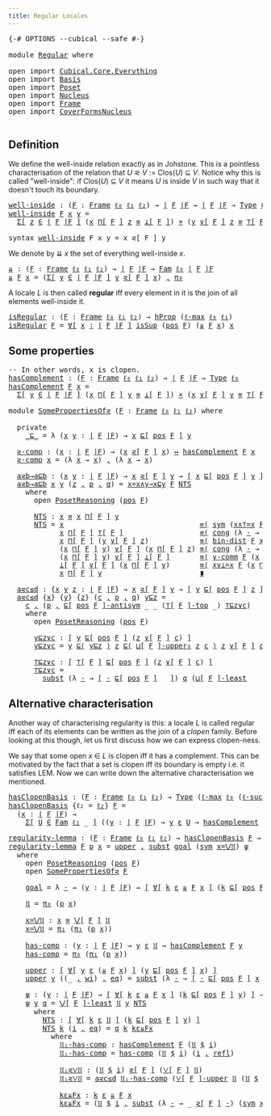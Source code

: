 ```yaml
---
title: Regular Locales
---
```


<pre class="Agda"><a id="41" class="Symbol">{-#</a> <a id="45" class="Keyword">OPTIONS</a> <a id="53" class="Pragma">--cubical</a> <a id="63" class="Pragma">--safe</a> <a id="70" class="Symbol">#-}</a>

<a id="75" class="Keyword">module</a> <a id="82" href="Regular.html" class="Module">Regular</a> <a id="90" class="Keyword">where</a>

<a id="97" class="Keyword">open</a> <a id="102" class="Keyword">import</a> <a id="109" href="Cubical.Core.Everything.html" class="Module">Cubical.Core.Everything</a>
<a id="133" class="Keyword">open</a> <a id="138" class="Keyword">import</a> <a id="145" href="Basis.html" class="Module">Basis</a>
<a id="151" class="Keyword">open</a> <a id="156" class="Keyword">import</a> <a id="163" href="Poset.html" class="Module">Poset</a>
<a id="169" class="Keyword">open</a> <a id="174" class="Keyword">import</a> <a id="181" href="Nucleus.html" class="Module">Nucleus</a>
<a id="189" class="Keyword">open</a> <a id="194" class="Keyword">import</a> <a id="201" href="Frame.html" class="Module">Frame</a>
<a id="207" class="Keyword">open</a> <a id="212" class="Keyword">import</a> <a id="219" href="CoverFormsNucleus.html" class="Module">CoverFormsNucleus</a>

</pre>
## Definition

We define the well-inside relation exactly as in Johstone. This is a pointless
characterisation of the relation that *U* ⋜ *V* := Clos(*U*) ⊆ *V*. Notice why this is
called "well-inside": if Clos(*U*) ⊆ *V* it means *U* is inside *V* in such way that it
doesn't touch its boundary.

<pre class="Agda"><a id="well-inside"></a><a id="549" href="Regular.html#549" class="Function">well-inside</a> <a id="561" class="Symbol">:</a> <a id="563" class="Symbol">(</a><a id="564" href="Regular.html#564" class="Bound">F</a> <a id="566" class="Symbol">:</a> <a id="568" href="Frame.html#3701" class="Function">Frame</a> <a id="574" href="Basis.html#2324" class="Generalizable">ℓ₀</a> <a id="577" href="Basis.html#2327" class="Generalizable">ℓ₁</a> <a id="580" href="Basis.html#2330" class="Generalizable">ℓ₂</a><a id="582" class="Symbol">)</a> <a id="584" class="Symbol">→</a> <a id="586" href="Frame.html#3884" class="Function Operator">∣</a> <a id="588" href="Regular.html#564" class="Bound">F</a> <a id="590" href="Frame.html#3884" class="Function Operator">∣F</a> <a id="593" class="Symbol">→</a> <a id="595" href="Frame.html#3884" class="Function Operator">∣</a> <a id="597" href="Regular.html#564" class="Bound">F</a> <a id="599" href="Frame.html#3884" class="Function Operator">∣F</a> <a id="602" class="Symbol">→</a> <a id="604" href="Cubical.Core.Primitives.html#1230" class="Primitive">Type</a> <a id="609" href="Basis.html#2324" class="Generalizable">ℓ₀</a>
<a id="612" href="Regular.html#549" class="Function">well-inside</a> <a id="624" href="Regular.html#624" class="Bound">F</a> <a id="626" href="Regular.html#626" class="Bound">x</a> <a id="628" href="Regular.html#628" class="Bound">y</a> <a id="630" class="Symbol">=</a>
  <a id="634" href="Cubical.Core.Primitives.html#6302" class="Function">Σ[</a> <a id="637" href="Regular.html#637" class="Bound">z</a> <a id="639" href="Cubical.Core.Primitives.html#6302" class="Function">∈</a> <a id="641" href="Frame.html#3884" class="Function Operator">∣</a> <a id="643" href="Regular.html#624" class="Bound">F</a> <a id="645" href="Frame.html#3884" class="Function Operator">∣F</a> <a id="648" href="Cubical.Core.Primitives.html#6302" class="Function">]</a> <a id="650" class="Symbol">(</a><a id="651" href="Regular.html#626" class="Bound">x</a> <a id="653" href="Frame.html#4167" class="Function">⊓[</a> <a id="656" href="Regular.html#624" class="Bound">F</a> <a id="658" href="Frame.html#4167" class="Function">]</a> <a id="660" href="Regular.html#637" class="Bound">z</a> <a id="662" href="Agda.Builtin.Cubical.Path.html#381" class="Function Operator">≡</a> <a id="664" href="Frame.html#4397" class="Function Operator">⊥[</a> <a id="667" href="Regular.html#624" class="Bound">F</a> <a id="669" href="Frame.html#4397" class="Function Operator">]</a><a id="670" class="Symbol">)</a> <a id="672" href="Cubical.Data.Sigma.Base.html#489" class="Function Operator">×</a> <a id="674" class="Symbol">(</a><a id="675" href="Regular.html#628" class="Bound">y</a> <a id="677" href="Frame.html#4464" class="Function">∨[</a> <a id="680" href="Regular.html#624" class="Bound">F</a> <a id="682" href="Frame.html#4464" class="Function">]</a> <a id="684" href="Regular.html#637" class="Bound">z</a> <a id="686" href="Agda.Builtin.Cubical.Path.html#381" class="Function Operator">≡</a> <a id="688" href="Frame.html#4098" class="Function Operator">⊤[</a> <a id="691" href="Regular.html#624" class="Bound">F</a> <a id="693" href="Frame.html#4098" class="Function Operator">]</a><a id="694" class="Symbol">)</a>

<a id="697" class="Keyword">syntax</a> <a id="704" href="Regular.html#549" class="Function">well-inside</a> <a id="716" class="Bound">F</a> <a id="718" class="Bound">x</a> <a id="720" class="Bound">y</a> <a id="722" class="Symbol">=</a> <a id="724" class="Bound">x</a> <a id="726" class="Function">⋜[</a> <a id="729" class="Bound">F</a> <a id="731" class="Function">]</a> <a id="733" class="Bound">y</a>
</pre>
We denote by ⇊ *x* the set of everything well-inside *x*.

<pre class="Agda"><a id="⇊"></a><a id="807" href="Regular.html#807" class="Function">⇊</a> <a id="809" class="Symbol">:</a> <a id="811" class="Symbol">(</a><a id="812" href="Regular.html#812" class="Bound">F</a> <a id="814" class="Symbol">:</a> <a id="816" href="Frame.html#3701" class="Function">Frame</a> <a id="822" href="Basis.html#2324" class="Generalizable">ℓ₀</a> <a id="825" href="Basis.html#2327" class="Generalizable">ℓ₁</a> <a id="828" href="Basis.html#2330" class="Generalizable">ℓ₂</a><a id="830" class="Symbol">)</a> <a id="832" class="Symbol">→</a> <a id="834" href="Frame.html#3884" class="Function Operator">∣</a> <a id="836" href="Regular.html#812" class="Bound">F</a> <a id="838" href="Frame.html#3884" class="Function Operator">∣F</a> <a id="841" class="Symbol">→</a> <a id="843" href="Basis.html#4642" class="Function">Fam</a> <a id="847" href="Basis.html#2324" class="Generalizable">ℓ₀</a> <a id="850" href="Frame.html#3884" class="Function Operator">∣</a> <a id="852" href="Regular.html#812" class="Bound">F</a> <a id="854" href="Frame.html#3884" class="Function Operator">∣F</a>
<a id="857" href="Regular.html#807" class="Function">⇊</a> <a id="859" href="Regular.html#859" class="Bound">F</a> <a id="861" href="Regular.html#861" class="Bound">x</a> <a id="863" class="Symbol">=</a> <a id="865" class="Symbol">(</a><a id="866" href="Cubical.Core.Primitives.html#6302" class="Function">Σ[</a> <a id="869" href="Regular.html#869" class="Bound">y</a> <a id="871" href="Cubical.Core.Primitives.html#6302" class="Function">∈</a> <a id="873" href="Frame.html#3884" class="Function Operator">∣</a> <a id="875" href="Regular.html#859" class="Bound">F</a> <a id="877" href="Frame.html#3884" class="Function Operator">∣F</a> <a id="880" href="Cubical.Core.Primitives.html#6302" class="Function">]</a> <a id="882" href="Regular.html#869" class="Bound">y</a> <a id="884" href="Regular.html#549" class="Function">⋜[</a> <a id="887" href="Regular.html#859" class="Bound">F</a> <a id="889" href="Regular.html#549" class="Function">]</a> <a id="891" href="Regular.html#861" class="Bound">x</a><a id="892" class="Symbol">)</a> <a id="894" href="Agda.Builtin.Sigma.html#236" class="InductiveConstructor Operator">,</a> <a id="896" href="Basis.html#955" class="Field">π₀</a>
</pre>
A locale *L* is then called **regular** iff every element in it is the join of all
elements well-inside it.

<pre class="Agda"><a id="isRegular"></a><a id="1021" href="Regular.html#1021" class="Function">isRegular</a> <a id="1031" class="Symbol">:</a> <a id="1033" class="Symbol">(</a><a id="1034" href="Regular.html#1034" class="Bound">F</a> <a id="1036" class="Symbol">:</a> <a id="1038" href="Frame.html#3701" class="Function">Frame</a> <a id="1044" href="Basis.html#2324" class="Generalizable">ℓ₀</a> <a id="1047" href="Basis.html#2327" class="Generalizable">ℓ₁</a> <a id="1050" href="Basis.html#2330" class="Generalizable">ℓ₂</a><a id="1052" class="Symbol">)</a> <a id="1054" class="Symbol">→</a> <a id="1056" href="Cubical.Foundations.HLevels.html#1500" class="Function">hProp</a> <a id="1062" class="Symbol">(</a><a id="1063" href="Cubical.Core.Primitives.html#1202" class="Primitive">ℓ-max</a> <a id="1069" href="Basis.html#2324" class="Generalizable">ℓ₀</a> <a id="1072" href="Basis.html#2327" class="Generalizable">ℓ₁</a><a id="1074" class="Symbol">)</a>
<a id="1076" href="Regular.html#1021" class="Function">isRegular</a> <a id="1086" href="Regular.html#1086" class="Bound">F</a> <a id="1088" class="Symbol">=</a> <a id="1090" href="Cubical.Foundations.Logic.html#4216" class="Function">∀[</a> <a id="1093" href="Regular.html#1093" class="Bound">x</a> <a id="1095" href="Cubical.Foundations.Logic.html#4216" class="Function">∶</a> <a id="1097" href="Frame.html#3884" class="Function Operator">∣</a> <a id="1099" href="Regular.html#1086" class="Bound">F</a> <a id="1101" href="Frame.html#3884" class="Function Operator">∣F</a> <a id="1104" href="Cubical.Foundations.Logic.html#4216" class="Function">]</a> <a id="1106" href="Frame.html#2490" class="Function">isSup</a> <a id="1112" class="Symbol">(</a><a id="1113" href="Frame.html#3968" class="Function">pos</a> <a id="1117" href="Regular.html#1086" class="Bound">F</a><a id="1118" class="Symbol">)</a> <a id="1120" class="Symbol">(</a><a id="1121" href="Regular.html#807" class="Function">⇊</a> <a id="1123" href="Regular.html#1086" class="Bound">F</a> <a id="1125" href="Regular.html#1093" class="Bound">x</a><a id="1126" class="Symbol">)</a> <a id="1128" href="Regular.html#1093" class="Bound">x</a>
</pre>
## Some properties

<pre class="Agda"><a id="1163" class="Comment">-- In other words, x is clopen.</a>
<a id="hasComplement"></a><a id="1195" href="Regular.html#1195" class="Function">hasComplement</a> <a id="1209" class="Symbol">:</a> <a id="1211" class="Symbol">(</a><a id="1212" href="Regular.html#1212" class="Bound">F</a> <a id="1214" class="Symbol">:</a> <a id="1216" href="Frame.html#3701" class="Function">Frame</a> <a id="1222" href="Basis.html#2324" class="Generalizable">ℓ₀</a> <a id="1225" href="Basis.html#2327" class="Generalizable">ℓ₁</a> <a id="1228" href="Basis.html#2330" class="Generalizable">ℓ₂</a><a id="1230" class="Symbol">)</a> <a id="1232" class="Symbol">→</a> <a id="1234" href="Frame.html#3884" class="Function Operator">∣</a> <a id="1236" href="Regular.html#1212" class="Bound">F</a> <a id="1238" href="Frame.html#3884" class="Function Operator">∣F</a> <a id="1241" class="Symbol">→</a> <a id="1243" href="Cubical.Core.Primitives.html#1230" class="Primitive">Type</a> <a id="1248" href="Basis.html#2324" class="Generalizable">ℓ₀</a>
<a id="1251" href="Regular.html#1195" class="Function">hasComplement</a> <a id="1265" href="Regular.html#1265" class="Bound">F</a> <a id="1267" href="Regular.html#1267" class="Bound">x</a> <a id="1269" class="Symbol">=</a>
  <a id="1273" href="Cubical.Core.Primitives.html#6302" class="Function">Σ[</a> <a id="1276" href="Regular.html#1276" class="Bound">y</a> <a id="1278" href="Cubical.Core.Primitives.html#6302" class="Function">∈</a> <a id="1280" href="Frame.html#3884" class="Function Operator">∣</a> <a id="1282" href="Regular.html#1265" class="Bound">F</a> <a id="1284" href="Frame.html#3884" class="Function Operator">∣F</a> <a id="1287" href="Cubical.Core.Primitives.html#6302" class="Function">]</a> <a id="1289" class="Symbol">(</a><a id="1290" href="Regular.html#1267" class="Bound">x</a> <a id="1292" href="Frame.html#4167" class="Function">⊓[</a> <a id="1295" href="Regular.html#1265" class="Bound">F</a> <a id="1297" href="Frame.html#4167" class="Function">]</a> <a id="1299" href="Regular.html#1276" class="Bound">y</a> <a id="1301" href="Agda.Builtin.Cubical.Path.html#381" class="Function Operator">≡</a> <a id="1303" href="Frame.html#4397" class="Function Operator">⊥[</a> <a id="1306" href="Regular.html#1265" class="Bound">F</a> <a id="1308" href="Frame.html#4397" class="Function Operator">]</a><a id="1309" class="Symbol">)</a> <a id="1311" href="Cubical.Data.Sigma.Base.html#489" class="Function Operator">×</a> <a id="1313" class="Symbol">(</a><a id="1314" href="Regular.html#1267" class="Bound">x</a> <a id="1316" href="Frame.html#4464" class="Function">∨[</a> <a id="1319" href="Regular.html#1265" class="Bound">F</a> <a id="1321" href="Frame.html#4464" class="Function">]</a> <a id="1323" href="Regular.html#1276" class="Bound">y</a> <a id="1325" href="Agda.Builtin.Cubical.Path.html#381" class="Function Operator">≡</a> <a id="1327" href="Frame.html#4098" class="Function Operator">⊤[</a> <a id="1330" href="Regular.html#1265" class="Bound">F</a> <a id="1332" href="Frame.html#4098" class="Function Operator">]</a><a id="1333" class="Symbol">)</a>

<a id="1336" class="Keyword">module</a> <a id="SomePropertiesOf⋜"></a><a id="1343" href="Regular.html#1343" class="Module">SomePropertiesOf⋜</a> <a id="1361" class="Symbol">(</a><a id="1362" href="Regular.html#1362" class="Bound">F</a> <a id="1364" class="Symbol">:</a> <a id="1366" href="Frame.html#3701" class="Function">Frame</a> <a id="1372" href="Basis.html#2324" class="Generalizable">ℓ₀</a> <a id="1375" href="Basis.html#2327" class="Generalizable">ℓ₁</a> <a id="1378" href="Basis.html#2330" class="Generalizable">ℓ₂</a><a id="1380" class="Symbol">)</a> <a id="1382" class="Keyword">where</a>

  <a id="1391" class="Keyword">private</a>
    <a id="SomePropertiesOf⋜._⊑_"></a><a id="1403" href="Regular.html#1403" class="Function Operator">_⊑_</a> <a id="1407" class="Symbol">=</a> <a id="1409" class="Symbol">λ</a> <a id="1411" class="Symbol">(</a><a id="1412" href="Regular.html#1412" class="Bound">x</a> <a id="1414" href="Regular.html#1414" class="Bound">y</a> <a id="1416" class="Symbol">:</a> <a id="1418" href="Frame.html#3884" class="Function Operator">∣</a> <a id="1420" href="Regular.html#1362" class="Bound">F</a> <a id="1422" href="Frame.html#3884" class="Function Operator">∣F</a><a id="1424" class="Symbol">)</a> <a id="1426" class="Symbol">→</a> <a id="1428" href="Regular.html#1412" class="Bound">x</a> <a id="1430" href="Poset.html#2551" class="Function">⊑[</a> <a id="1433" href="Frame.html#3968" class="Function">pos</a> <a id="1437" href="Regular.html#1362" class="Bound">F</a> <a id="1439" href="Poset.html#2551" class="Function">]</a> <a id="1441" href="Regular.html#1414" class="Bound">y</a>

  <a id="SomePropertiesOf⋜.⋜-comp"></a><a id="1446" href="Regular.html#1446" class="Function">⋜-comp</a> <a id="1453" class="Symbol">:</a> <a id="1455" class="Symbol">(</a><a id="1456" href="Regular.html#1456" class="Bound">x</a> <a id="1458" class="Symbol">:</a> <a id="1460" href="Frame.html#3884" class="Function Operator">∣</a> <a id="1462" href="Regular.html#1362" class="Bound">F</a> <a id="1464" href="Frame.html#3884" class="Function Operator">∣F</a><a id="1466" class="Symbol">)</a> <a id="1468" class="Symbol">→</a> <a id="1470" class="Symbol">(</a><a id="1471" href="Regular.html#1456" class="Bound">x</a> <a id="1473" href="Regular.html#549" class="Function">⋜[</a> <a id="1476" href="Regular.html#1362" class="Bound">F</a> <a id="1478" href="Regular.html#549" class="Function">]</a> <a id="1480" href="Regular.html#1456" class="Bound">x</a><a id="1481" class="Symbol">)</a> <a id="1483" href="Basis.html#2437" class="Function Operator">↔</a> <a id="1485" href="Regular.html#1195" class="Function">hasComplement</a> <a id="1499" href="Regular.html#1362" class="Bound">F</a> <a id="1501" href="Regular.html#1456" class="Bound">x</a>
  <a id="1505" href="Regular.html#1446" class="Function">⋜-comp</a> <a id="1512" href="Regular.html#1512" class="Bound">x</a> <a id="1514" class="Symbol">=</a> <a id="1516" class="Symbol">(λ</a> <a id="1519" href="Regular.html#1519" class="Bound">x</a> <a id="1521" class="Symbol">→</a> <a id="1523" href="Regular.html#1519" class="Bound">x</a><a id="1524" class="Symbol">)</a> <a id="1526" href="Agda.Builtin.Sigma.html#236" class="InductiveConstructor Operator">,</a> <a id="1528" class="Symbol">(λ</a> <a id="1531" href="Regular.html#1531" class="Bound">x</a> <a id="1533" class="Symbol">→</a> <a id="1535" href="Regular.html#1531" class="Bound">x</a><a id="1536" class="Symbol">)</a>

  <a id="SomePropertiesOf⋜.a⋜b→a⊑b"></a><a id="1541" href="Regular.html#1541" class="Function">a⋜b→a⊑b</a> <a id="1549" class="Symbol">:</a> <a id="1551" class="Symbol">(</a><a id="1552" href="Regular.html#1552" class="Bound">x</a> <a id="1554" href="Regular.html#1554" class="Bound">y</a> <a id="1556" class="Symbol">:</a> <a id="1558" href="Frame.html#3884" class="Function Operator">∣</a> <a id="1560" href="Regular.html#1362" class="Bound">F</a> <a id="1562" href="Frame.html#3884" class="Function Operator">∣F</a><a id="1564" class="Symbol">)</a> <a id="1566" class="Symbol">→</a> <a id="1568" href="Regular.html#1552" class="Bound">x</a> <a id="1570" href="Regular.html#549" class="Function">⋜[</a> <a id="1573" href="Regular.html#1362" class="Bound">F</a> <a id="1575" href="Regular.html#549" class="Function">]</a> <a id="1577" href="Regular.html#1554" class="Bound">y</a> <a id="1579" class="Symbol">→</a> <a id="1581" href="Cubical.Foundations.Logic.html#1299" class="Function Operator">[</a> <a id="1583" href="Regular.html#1552" class="Bound">x</a> <a id="1585" href="Poset.html#2551" class="Function">⊑[</a> <a id="1588" href="Frame.html#3968" class="Function">pos</a> <a id="1592" href="Regular.html#1362" class="Bound">F</a> <a id="1594" href="Poset.html#2551" class="Function">]</a> <a id="1596" href="Regular.html#1554" class="Bound">y</a> <a id="1598" href="Cubical.Foundations.Logic.html#1299" class="Function Operator">]</a>
  <a id="1602" href="Regular.html#1541" class="Function">a⋜b→a⊑b</a> <a id="1610" href="Regular.html#1610" class="Bound">x</a> <a id="1612" href="Regular.html#1612" class="Bound">y</a> <a id="1614" class="Symbol">(</a><a id="1615" href="Regular.html#1615" class="Bound">z</a> <a id="1617" href="Agda.Builtin.Sigma.html#236" class="InductiveConstructor Operator">,</a> <a id="1619" href="Regular.html#1619" class="Bound">p</a> <a id="1621" href="Agda.Builtin.Sigma.html#236" class="InductiveConstructor Operator">,</a> <a id="1623" href="Regular.html#1623" class="Bound">q</a><a id="1624" class="Symbol">)</a> <a id="1626" class="Symbol">=</a> <a id="1628" href="Frame.html#8253" class="Function">x=x∧y⇒x⊑y</a> <a id="1638" href="Regular.html#1362" class="Bound">F</a> <a id="1640" href="Regular.html#1695" class="Function">NTS</a>
    <a id="1648" class="Keyword">where</a>
      <a id="1660" class="Keyword">open</a> <a id="1665" href="Poset.html#3652" class="Module">PosetReasoning</a> <a id="1680" class="Symbol">(</a><a id="1681" href="Frame.html#3968" class="Function">pos</a> <a id="1685" href="Regular.html#1362" class="Bound">F</a><a id="1686" class="Symbol">)</a>

      <a id="1695" href="Regular.html#1695" class="Function">NTS</a> <a id="1699" class="Symbol">:</a> <a id="1701" href="Regular.html#1610" class="Bound">x</a> <a id="1703" href="Agda.Builtin.Cubical.Path.html#381" class="Function Operator">≡</a> <a id="1705" href="Regular.html#1610" class="Bound">x</a> <a id="1707" href="Frame.html#4167" class="Function">⊓[</a> <a id="1710" href="Regular.html#1362" class="Bound">F</a> <a id="1712" href="Frame.html#4167" class="Function">]</a> <a id="1714" href="Regular.html#1612" class="Bound">y</a>
      <a id="1722" href="Regular.html#1695" class="Function">NTS</a> <a id="1726" class="Symbol">=</a> <a id="1728" href="Regular.html#1610" class="Bound">x</a>                                <a id="1761" href="Cubical.Foundations.Prelude.html#6490" class="Function Operator">≡⟨</a> <a id="1764" href="Cubical.Foundations.Prelude.html#955" class="Function">sym</a> <a id="1768" class="Symbol">(</a><a id="1769" href="Frame.html#8445" class="Function">x∧⊤=x</a> <a id="1775" href="Regular.html#1362" class="Bound">F</a> <a id="1777" href="Regular.html#1610" class="Bound">x</a><a id="1778" class="Symbol">)</a>                 <a id="1796" href="Cubical.Foundations.Prelude.html#6490" class="Function Operator">⟩</a>
            <a id="1810" href="Regular.html#1610" class="Bound">x</a> <a id="1812" href="Frame.html#4167" class="Function">⊓[</a> <a id="1815" href="Regular.html#1362" class="Bound">F</a> <a id="1817" href="Frame.html#4167" class="Function">]</a> <a id="1819" href="Frame.html#4098" class="Function Operator">⊤[</a> <a id="1822" href="Regular.html#1362" class="Bound">F</a> <a id="1824" href="Frame.html#4098" class="Function Operator">]</a>                  <a id="1843" href="Cubical.Foundations.Prelude.html#6490" class="Function Operator">≡⟨</a> <a id="1846" href="Cubical.Foundations.Prelude.html#1138" class="Function">cong</a> <a id="1851" class="Symbol">(λ</a> <a id="1854" href="Regular.html#1854" class="Bound">-</a> <a id="1856" class="Symbol">→</a> <a id="1858" href="Regular.html#1610" class="Bound">x</a> <a id="1860" href="Frame.html#4167" class="Function">⊓[</a> <a id="1863" href="Regular.html#1362" class="Bound">F</a> <a id="1865" href="Frame.html#4167" class="Function">]</a> <a id="1867" href="Regular.html#1854" class="Bound">-</a><a id="1868" class="Symbol">)</a> <a id="1870" class="Symbol">(</a><a id="1871" href="Cubical.Foundations.Prelude.html#955" class="Function">sym</a> <a id="1875" href="Regular.html#1623" class="Bound">q</a><a id="1876" class="Symbol">)</a> <a id="1878" href="Cubical.Foundations.Prelude.html#6490" class="Function Operator">⟩</a>
            <a id="1892" href="Regular.html#1610" class="Bound">x</a> <a id="1894" href="Frame.html#4167" class="Function">⊓[</a> <a id="1897" href="Regular.html#1362" class="Bound">F</a> <a id="1899" href="Frame.html#4167" class="Function">]</a> <a id="1901" class="Symbol">(</a><a id="1902" href="Regular.html#1612" class="Bound">y</a> <a id="1904" href="Frame.html#4464" class="Function">∨[</a> <a id="1907" href="Regular.html#1362" class="Bound">F</a> <a id="1909" href="Frame.html#4464" class="Function">]</a> <a id="1911" href="Regular.html#1615" class="Bound">z</a><a id="1912" class="Symbol">)</a>            <a id="1925" href="Cubical.Foundations.Prelude.html#6490" class="Function Operator">≡⟨</a> <a id="1928" href="Frame.html#9263" class="Function">bin-dist</a> <a id="1937" href="Regular.html#1362" class="Bound">F</a> <a id="1939" href="Regular.html#1610" class="Bound">x</a> <a id="1941" href="Regular.html#1612" class="Bound">y</a> <a id="1943" href="Regular.html#1615" class="Bound">z</a>                <a id="1960" href="Cubical.Foundations.Prelude.html#6490" class="Function Operator">⟩</a>
            <a id="1974" class="Symbol">(</a><a id="1975" href="Regular.html#1610" class="Bound">x</a> <a id="1977" href="Frame.html#4167" class="Function">⊓[</a> <a id="1980" href="Regular.html#1362" class="Bound">F</a> <a id="1982" href="Frame.html#4167" class="Function">]</a> <a id="1984" href="Regular.html#1612" class="Bound">y</a><a id="1985" class="Symbol">)</a> <a id="1987" href="Frame.html#4464" class="Function">∨[</a> <a id="1990" href="Regular.html#1362" class="Bound">F</a> <a id="1992" href="Frame.html#4464" class="Function">]</a> <a id="1994" class="Symbol">(</a><a id="1995" href="Regular.html#1610" class="Bound">x</a> <a id="1997" href="Frame.html#4167" class="Function">⊓[</a> <a id="2000" href="Regular.html#1362" class="Bound">F</a> <a id="2002" href="Frame.html#4167" class="Function">]</a> <a id="2004" href="Regular.html#1615" class="Bound">z</a><a id="2005" class="Symbol">)</a> <a id="2007" href="Cubical.Foundations.Prelude.html#6490" class="Function Operator">≡⟨</a> <a id="2010" href="Cubical.Foundations.Prelude.html#1138" class="Function">cong</a> <a id="2015" class="Symbol">(λ</a> <a id="2018" href="Regular.html#2018" class="Bound">-</a> <a id="2020" class="Symbol">→</a> <a id="2022" class="Symbol">_</a> <a id="2024" href="Frame.html#4464" class="Function">∨[</a> <a id="2027" href="Regular.html#1362" class="Bound">F</a> <a id="2029" href="Frame.html#4464" class="Function">]</a> <a id="2031" href="Regular.html#2018" class="Bound">-</a><a id="2032" class="Symbol">)</a> <a id="2034" href="Regular.html#1619" class="Bound">p</a>       <a id="2042" href="Cubical.Foundations.Prelude.html#6490" class="Function Operator">⟩</a>
            <a id="2056" class="Symbol">(</a><a id="2057" href="Regular.html#1610" class="Bound">x</a> <a id="2059" href="Frame.html#4167" class="Function">⊓[</a> <a id="2062" href="Regular.html#1362" class="Bound">F</a> <a id="2064" href="Frame.html#4167" class="Function">]</a> <a id="2066" href="Regular.html#1612" class="Bound">y</a><a id="2067" class="Symbol">)</a> <a id="2069" href="Frame.html#4464" class="Function">∨[</a> <a id="2072" href="Regular.html#1362" class="Bound">F</a> <a id="2074" href="Frame.html#4464" class="Function">]</a> <a id="2076" href="Frame.html#4397" class="Function Operator">⊥[</a> <a id="2079" href="Regular.html#1362" class="Bound">F</a> <a id="2081" href="Frame.html#4397" class="Function Operator">]</a>       <a id="2089" href="Cubical.Foundations.Prelude.html#6490" class="Function Operator">≡⟨</a> <a id="2092" href="Frame.html#8761" class="Function">∨-comm</a> <a id="2099" href="Regular.html#1362" class="Bound">F</a> <a id="2101" class="Symbol">(</a><a id="2102" href="Regular.html#1610" class="Bound">x</a> <a id="2104" href="Frame.html#4167" class="Function">⊓[</a> <a id="2107" href="Regular.html#1362" class="Bound">F</a> <a id="2109" href="Frame.html#4167" class="Function">]</a> <a id="2111" href="Regular.html#1612" class="Bound">y</a><a id="2112" class="Symbol">)</a> <a id="2114" href="Frame.html#4397" class="Function Operator">⊥[</a> <a id="2117" href="Regular.html#1362" class="Bound">F</a> <a id="2119" href="Frame.html#4397" class="Function Operator">]</a>    <a id="2124" href="Cubical.Foundations.Prelude.html#6490" class="Function Operator">⟩</a>
            <a id="2138" href="Frame.html#4397" class="Function Operator">⊥[</a> <a id="2141" href="Regular.html#1362" class="Bound">F</a> <a id="2143" href="Frame.html#4397" class="Function Operator">]</a> <a id="2145" href="Frame.html#4464" class="Function">∨[</a> <a id="2148" href="Regular.html#1362" class="Bound">F</a> <a id="2150" href="Frame.html#4464" class="Function">]</a> <a id="2152" class="Symbol">(</a><a id="2153" href="Regular.html#1610" class="Bound">x</a> <a id="2155" href="Frame.html#4167" class="Function">⊓[</a> <a id="2158" href="Regular.html#1362" class="Bound">F</a> <a id="2160" href="Frame.html#4167" class="Function">]</a> <a id="2162" href="Regular.html#1612" class="Bound">y</a><a id="2163" class="Symbol">)</a>       <a id="2171" href="Cubical.Foundations.Prelude.html#6490" class="Function Operator">≡⟨</a> <a id="2174" href="Frame.html#8528" class="Function">x∨⊥=x</a> <a id="2180" href="Regular.html#1362" class="Bound">F</a> <a id="2182" class="Symbol">(</a><a id="2183" href="Regular.html#1610" class="Bound">x</a> <a id="2185" href="Frame.html#4167" class="Function">⊓[</a> <a id="2188" href="Regular.html#1362" class="Bound">F</a> <a id="2190" href="Frame.html#4167" class="Function">]</a> <a id="2192" href="Regular.html#1612" class="Bound">y</a><a id="2193" class="Symbol">)</a>            <a id="2206" href="Cubical.Foundations.Prelude.html#6490" class="Function Operator">⟩</a>
            <a id="2220" href="Regular.html#1610" class="Bound">x</a> <a id="2222" href="Frame.html#4167" class="Function">⊓[</a> <a id="2225" href="Regular.html#1362" class="Bound">F</a> <a id="2227" href="Frame.html#4167" class="Function">]</a> <a id="2229" href="Regular.html#1612" class="Bound">y</a>                       <a id="2253" href="Cubical.Foundations.Prelude.html#6959" class="Function Operator">∎</a>

  <a id="SomePropertiesOf⋜.a⋜c≤d"></a><a id="2258" href="Regular.html#2258" class="Function">a⋜c≤d</a> <a id="2264" class="Symbol">:</a> <a id="2266" class="Symbol">{</a><a id="2267" href="Regular.html#2267" class="Bound">x</a> <a id="2269" href="Regular.html#2269" class="Bound">y</a> <a id="2271" href="Regular.html#2271" class="Bound">z</a> <a id="2273" class="Symbol">:</a> <a id="2275" href="Frame.html#3884" class="Function Operator">∣</a> <a id="2277" href="Regular.html#1362" class="Bound">F</a> <a id="2279" href="Frame.html#3884" class="Function Operator">∣F</a><a id="2281" class="Symbol">}</a> <a id="2283" class="Symbol">→</a> <a id="2285" href="Regular.html#2267" class="Bound">x</a> <a id="2287" href="Regular.html#549" class="Function">⋜[</a> <a id="2290" href="Regular.html#1362" class="Bound">F</a> <a id="2292" href="Regular.html#549" class="Function">]</a> <a id="2294" href="Regular.html#2269" class="Bound">y</a> <a id="2296" class="Symbol">→</a> <a id="2298" href="Cubical.Foundations.Logic.html#1299" class="Function Operator">[</a> <a id="2300" href="Regular.html#2269" class="Bound">y</a> <a id="2302" href="Poset.html#2551" class="Function">⊑[</a> <a id="2305" href="Frame.html#3968" class="Function">pos</a> <a id="2309" href="Regular.html#1362" class="Bound">F</a> <a id="2311" href="Poset.html#2551" class="Function">]</a> <a id="2313" href="Regular.html#2271" class="Bound">z</a> <a id="2315" href="Cubical.Foundations.Logic.html#1299" class="Function Operator">]</a> <a id="2317" class="Symbol">→</a> <a id="2319" href="Regular.html#2267" class="Bound">x</a> <a id="2321" href="Regular.html#549" class="Function">⋜[</a> <a id="2324" href="Regular.html#1362" class="Bound">F</a> <a id="2326" href="Regular.html#549" class="Function">]</a> <a id="2328" href="Regular.html#2271" class="Bound">z</a>
  <a id="2332" href="Regular.html#2258" class="Function">a⋜c≤d</a> <a id="2338" class="Symbol">{</a><a id="2339" href="Regular.html#2339" class="Bound">x</a><a id="2340" class="Symbol">}</a> <a id="2342" class="Symbol">{</a><a id="2343" href="Regular.html#2343" class="Bound">y</a><a id="2344" class="Symbol">}</a> <a id="2346" class="Symbol">{</a><a id="2347" href="Regular.html#2347" class="Bound">z</a><a id="2348" class="Symbol">}</a> <a id="2350" class="Symbol">(</a><a id="2351" href="Regular.html#2351" class="Bound">c</a> <a id="2353" href="Agda.Builtin.Sigma.html#236" class="InductiveConstructor Operator">,</a> <a id="2355" href="Regular.html#2355" class="Bound">p</a> <a id="2357" href="Agda.Builtin.Sigma.html#236" class="InductiveConstructor Operator">,</a> <a id="2359" href="Regular.html#2359" class="Bound">q</a><a id="2360" class="Symbol">)</a> <a id="2362" href="Regular.html#2362" class="Bound">y⊑z</a> <a id="2366" class="Symbol">=</a>
    <a id="2372" href="Regular.html#2351" class="Bound">c</a> <a id="2374" href="Agda.Builtin.Sigma.html#236" class="InductiveConstructor Operator">,</a> <a id="2376" class="Symbol">(</a><a id="2377" href="Regular.html#2355" class="Bound">p</a> <a id="2379" href="Agda.Builtin.Sigma.html#236" class="InductiveConstructor Operator">,</a> <a id="2381" href="Poset.html#3283" class="Function Operator">⊑[</a> <a id="2384" href="Frame.html#3968" class="Function">pos</a> <a id="2388" href="Regular.html#1362" class="Bound">F</a> <a id="2390" href="Poset.html#3283" class="Function Operator">]-antisym</a> <a id="2400" class="Symbol">_</a> <a id="2402" class="Symbol">_</a> <a id="2404" class="Symbol">(</a><a id="2405" href="Frame.html#4832" class="Function Operator">⊤[</a> <a id="2408" href="Regular.html#1362" class="Bound">F</a> <a id="2410" href="Frame.html#4832" class="Function Operator">]-top</a> <a id="2416" class="Symbol">_)</a> <a id="2419" href="Regular.html#2585" class="Function">⊤⊑z∨c</a><a id="2424" class="Symbol">)</a>
    <a id="2430" class="Keyword">where</a>
      <a id="2442" class="Keyword">open</a> <a id="2447" href="Poset.html#3652" class="Module">PosetReasoning</a> <a id="2462" class="Symbol">(</a><a id="2463" href="Frame.html#3968" class="Function">pos</a> <a id="2467" href="Regular.html#1362" class="Bound">F</a><a id="2468" class="Symbol">)</a>

      <a id="2477" href="Regular.html#2477" class="Function">y⊑z∨c</a> <a id="2483" class="Symbol">:</a> <a id="2485" href="Cubical.Foundations.Logic.html#1299" class="Function Operator">[</a> <a id="2487" href="Regular.html#2343" class="Bound">y</a> <a id="2489" href="Poset.html#2551" class="Function">⊑[</a> <a id="2492" href="Frame.html#3968" class="Function">pos</a> <a id="2496" href="Regular.html#1362" class="Bound">F</a> <a id="2498" href="Poset.html#2551" class="Function">]</a> <a id="2500" class="Symbol">(</a><a id="2501" href="Regular.html#2347" class="Bound">z</a> <a id="2503" href="Frame.html#4464" class="Function">∨[</a> <a id="2506" href="Regular.html#1362" class="Bound">F</a> <a id="2508" href="Frame.html#4464" class="Function">]</a> <a id="2510" href="Regular.html#2351" class="Bound">c</a><a id="2511" class="Symbol">)</a> <a id="2513" href="Cubical.Foundations.Logic.html#1299" class="Function Operator">]</a>
      <a id="2521" href="Regular.html#2477" class="Function">y⊑z∨c</a> <a id="2527" class="Symbol">=</a> <a id="2529" href="Regular.html#2343" class="Bound">y</a> <a id="2531" href="Poset.html#3694" class="Function Operator">⊑⟨</a> <a id="2534" href="Regular.html#2362" class="Bound">y⊑z</a> <a id="2538" href="Poset.html#3694" class="Function Operator">⟩</a> <a id="2540" href="Regular.html#2347" class="Bound">z</a> <a id="2542" href="Poset.html#3694" class="Function Operator">⊑⟨</a> <a id="2545" href="Frame.html#5516" class="Function Operator">⊔[</a> <a id="2548" href="Regular.html#1362" class="Bound">F</a> <a id="2550" href="Frame.html#5516" class="Function Operator">]-upper₀</a> <a id="2559" href="Regular.html#2347" class="Bound">z</a> <a id="2561" href="Regular.html#2351" class="Bound">c</a> <a id="2563" href="Poset.html#3694" class="Function Operator">⟩</a> <a id="2565" href="Regular.html#2347" class="Bound">z</a> <a id="2567" href="Frame.html#4464" class="Function">∨[</a> <a id="2570" href="Regular.html#1362" class="Bound">F</a> <a id="2572" href="Frame.html#4464" class="Function">]</a> <a id="2574" href="Regular.html#2351" class="Bound">c</a> <a id="2576" href="Poset.html#3832" class="Function Operator">■</a>

      <a id="2585" href="Regular.html#2585" class="Function">⊤⊑z∨c</a> <a id="2591" class="Symbol">:</a> <a id="2593" href="Cubical.Foundations.Logic.html#1299" class="Function Operator">[</a> <a id="2595" href="Frame.html#4098" class="Function Operator">⊤[</a> <a id="2598" href="Regular.html#1362" class="Bound">F</a> <a id="2600" href="Frame.html#4098" class="Function Operator">]</a> <a id="2602" href="Poset.html#2551" class="Function">⊑[</a> <a id="2605" href="Frame.html#3968" class="Function">pos</a> <a id="2609" href="Regular.html#1362" class="Bound">F</a> <a id="2611" href="Poset.html#2551" class="Function">]</a> <a id="2613" class="Symbol">(</a><a id="2614" href="Regular.html#2347" class="Bound">z</a> <a id="2616" href="Frame.html#4464" class="Function">∨[</a> <a id="2619" href="Regular.html#1362" class="Bound">F</a> <a id="2621" href="Frame.html#4464" class="Function">]</a> <a id="2623" href="Regular.html#2351" class="Bound">c</a><a id="2624" class="Symbol">)</a> <a id="2626" href="Cubical.Foundations.Logic.html#1299" class="Function Operator">]</a>
      <a id="2634" href="Regular.html#2585" class="Function">⊤⊑z∨c</a> <a id="2640" class="Symbol">=</a>
        <a id="2650" href="Cubical.Foundations.Prelude.html#7616" class="Function">subst</a> <a id="2656" class="Symbol">(λ</a> <a id="2659" href="Regular.html#2659" class="Bound">-</a> <a id="2661" class="Symbol">→</a> <a id="2663" href="Cubical.Foundations.Logic.html#1299" class="Function Operator">[</a> <a id="2665" href="Regular.html#2659" class="Bound">-</a> <a id="2667" href="Poset.html#2551" class="Function">⊑[</a> <a id="2670" href="Frame.html#3968" class="Function">pos</a> <a id="2674" href="Regular.html#1362" class="Bound">F</a> <a id="2676" href="Poset.html#2551" class="Function">]</a> <a id="2678" class="Symbol">_</a> <a id="2680" href="Cubical.Foundations.Logic.html#1299" class="Function Operator">]</a><a id="2681" class="Symbol">)</a> <a id="2683" href="Regular.html#2359" class="Bound">q</a> <a id="2685" class="Symbol">(</a><a id="2686" href="Frame.html#5982" class="Function Operator">⊔[</a> <a id="2689" href="Regular.html#1362" class="Bound">F</a> <a id="2691" href="Frame.html#5982" class="Function Operator">]-least</a> <a id="2699" class="Symbol">_</a> <a id="2701" class="Symbol">_</a> <a id="2703" class="Symbol">_</a> <a id="2705" href="Regular.html#2477" class="Function">y⊑z∨c</a> <a id="2711" class="Symbol">(</a><a id="2712" href="Frame.html#5663" class="Function Operator">⊔[</a> <a id="2715" href="Regular.html#1362" class="Bound">F</a> <a id="2717" href="Frame.html#5663" class="Function Operator">]-upper₁</a> <a id="2726" href="Regular.html#2347" class="Bound">z</a> <a id="2728" href="Regular.html#2351" class="Bound">c</a><a id="2729" class="Symbol">))</a>
</pre>
## Alternative characterisation

Another way of characterising regularity is this: a locale *L* is called regular iff each
of its elements can be written as the join of a _clopen_ family. Before looking at this
though, let us first discuss how we can express clopen-ness.

We say that some open *x* ∈ *L* is clopen iff it has a complement. This can be motivated
by the fact that a set is clopen iff its boundary is empty i.e. it satisfies LEM. Now
we can write down the alternative characterisation we mentioned.

<pre class="Agda"><a id="hasClopenBasis"></a><a id="3259" href="Regular.html#3259" class="Function">hasClopenBasis</a> <a id="3274" class="Symbol">:</a> <a id="3276" class="Symbol">(</a><a id="3277" href="Regular.html#3277" class="Bound">F</a> <a id="3279" class="Symbol">:</a> <a id="3281" href="Frame.html#3701" class="Function">Frame</a> <a id="3287" href="Basis.html#2324" class="Generalizable">ℓ₀</a> <a id="3290" href="Basis.html#2327" class="Generalizable">ℓ₁</a> <a id="3293" href="Basis.html#2330" class="Generalizable">ℓ₂</a><a id="3295" class="Symbol">)</a> <a id="3297" class="Symbol">→</a> <a id="3299" href="Cubical.Core.Primitives.html#1230" class="Primitive">Type</a> <a id="3304" class="Symbol">(</a><a id="3305" href="Cubical.Core.Primitives.html#1202" class="Primitive">ℓ-max</a> <a id="3311" href="Basis.html#2324" class="Generalizable">ℓ₀</a> <a id="3314" class="Symbol">(</a><a id="3315" href="Cubical.Core.Primitives.html#1174" class="Primitive">ℓ-suc</a> <a id="3321" href="Basis.html#2330" class="Generalizable">ℓ₂</a><a id="3323" class="Symbol">))</a>
<a id="3326" href="Regular.html#3259" class="Function">hasClopenBasis</a> <a id="3341" class="Symbol">{</a><a id="3342" class="Argument">ℓ₂</a> <a id="3345" class="Symbol">=</a> <a id="3347" href="Regular.html#3347" class="Bound">ℓ₂</a><a id="3349" class="Symbol">}</a> <a id="3351" href="Regular.html#3351" class="Bound">F</a> <a id="3353" class="Symbol">=</a>
  <a id="3357" class="Symbol">(</a><a id="3358" href="Regular.html#3358" class="Bound">x</a> <a id="3360" class="Symbol">:</a> <a id="3362" href="Frame.html#3884" class="Function Operator">∣</a> <a id="3364" href="Regular.html#3351" class="Bound">F</a> <a id="3366" href="Frame.html#3884" class="Function Operator">∣F</a><a id="3368" class="Symbol">)</a> <a id="3370" class="Symbol">→</a>
    <a id="3376" href="Cubical.Core.Primitives.html#6302" class="Function">Σ[</a> <a id="3379" href="Regular.html#3379" class="Bound">U</a> <a id="3381" href="Cubical.Core.Primitives.html#6302" class="Function">∈</a> <a id="3383" href="Basis.html#4642" class="Function">Fam</a> <a id="3387" href="Regular.html#3347" class="Bound">ℓ₂</a> <a id="3390" class="Symbol">_</a> <a id="3392" href="Cubical.Core.Primitives.html#6302" class="Function">]</a> <a id="3394" class="Symbol">((</a><a id="3396" href="Regular.html#3396" class="Bound">y</a> <a id="3398" class="Symbol">:</a> <a id="3400" href="Frame.html#3884" class="Function Operator">∣</a> <a id="3402" href="Regular.html#3351" class="Bound">F</a> <a id="3404" href="Frame.html#3884" class="Function Operator">∣F</a><a id="3406" class="Symbol">)</a> <a id="3408" class="Symbol">→</a> <a id="3410" href="Regular.html#3396" class="Bound">y</a> <a id="3412" href="Basis.html#4904" class="Function Operator">ε</a> <a id="3414" href="Regular.html#3379" class="Bound">U</a> <a id="3416" class="Symbol">→</a> <a id="3418" href="Regular.html#1195" class="Function">hasComplement</a> <a id="3432" href="Regular.html#3351" class="Bound">F</a> <a id="3434" href="Regular.html#3396" class="Bound">y</a><a id="3435" class="Symbol">)</a> <a id="3437" href="Cubical.Data.Sigma.Base.html#489" class="Function Operator">×</a> <a id="3439" class="Symbol">(</a><a id="3440" href="Regular.html#3358" class="Bound">x</a> <a id="3442" href="Agda.Builtin.Cubical.Path.html#381" class="Function Operator">≡</a> <a id="3444" href="Frame.html#4300" class="Function Operator">⋁[</a> <a id="3447" href="Regular.html#3351" class="Bound">F</a> <a id="3449" href="Frame.html#4300" class="Function Operator">]</a> <a id="3451" href="Regular.html#3379" class="Bound">U</a><a id="3452" class="Symbol">)</a>
</pre>
<pre class="Agda"><a id="regularity-lemma"></a><a id="3467" href="Regular.html#3467" class="Function">regularity-lemma</a> <a id="3484" class="Symbol">:</a> <a id="3486" class="Symbol">(</a><a id="3487" href="Regular.html#3487" class="Bound">F</a> <a id="3489" class="Symbol">:</a> <a id="3491" href="Frame.html#3701" class="Function">Frame</a> <a id="3497" href="Basis.html#2324" class="Generalizable">ℓ₀</a> <a id="3500" href="Basis.html#2327" class="Generalizable">ℓ₁</a> <a id="3503" href="Basis.html#2330" class="Generalizable">ℓ₂</a><a id="3505" class="Symbol">)</a> <a id="3507" class="Symbol">→</a> <a id="3509" href="Regular.html#3259" class="Function">hasClopenBasis</a> <a id="3524" href="Regular.html#3487" class="Bound">F</a> <a id="3526" class="Symbol">→</a> <a id="3528" href="Cubical.Foundations.Logic.html#1299" class="Function Operator">[</a> <a id="3530" href="Regular.html#1021" class="Function">isRegular</a> <a id="3540" href="Regular.html#3487" class="Bound">F</a> <a id="3542" href="Cubical.Foundations.Logic.html#1299" class="Function Operator">]</a>
<a id="3544" href="Regular.html#3467" class="Function">regularity-lemma</a> <a id="3561" href="Regular.html#3561" class="Bound">F</a> <a id="3563" href="Regular.html#3563" class="Bound">p</a> <a id="3565" href="Regular.html#3565" class="Bound">x</a> <a id="3567" class="Symbol">=</a> <a id="3569" href="Regular.html#3919" class="Function">upper</a> <a id="3575" href="Agda.Builtin.Sigma.html#236" class="InductiveConstructor Operator">,</a> <a id="3577" href="Cubical.Foundations.Prelude.html#7616" class="Function">subst</a> <a id="3583" href="Regular.html#3675" class="Function">goal</a> <a id="3588" class="Symbol">(</a><a id="3589" href="Cubical.Foundations.Prelude.html#955" class="Function">sym</a> <a id="3593" href="Regular.html#3783" class="Function">x=⋁𝔘</a><a id="3597" class="Symbol">)</a> <a id="3599" href="Regular.html#4053" class="Function">ψ</a>
  <a id="3603" class="Keyword">where</a>
    <a id="3613" class="Keyword">open</a> <a id="3618" href="Poset.html#3652" class="Module">PosetReasoning</a> <a id="3633" class="Symbol">(</a><a id="3634" href="Frame.html#3968" class="Function">pos</a> <a id="3638" href="Regular.html#3561" class="Bound">F</a><a id="3639" class="Symbol">)</a>
    <a id="3645" class="Keyword">open</a> <a id="3650" href="Regular.html#1343" class="Module">SomePropertiesOf⋜</a> <a id="3668" href="Regular.html#3561" class="Bound">F</a>

    <a id="3675" href="Regular.html#3675" class="Function">goal</a> <a id="3680" class="Symbol">=</a> <a id="3682" class="Symbol">λ</a> <a id="3684" href="Regular.html#3684" class="Bound">-</a> <a id="3686" class="Symbol">→</a> <a id="3688" class="Symbol">(</a><a id="3689" href="Regular.html#3689" class="Bound">y</a> <a id="3691" class="Symbol">:</a> <a id="3693" href="Frame.html#3884" class="Function Operator">∣</a> <a id="3695" href="Regular.html#3561" class="Bound">F</a> <a id="3697" href="Frame.html#3884" class="Function Operator">∣F</a><a id="3699" class="Symbol">)</a> <a id="3701" class="Symbol">→</a> <a id="3703" href="Cubical.Foundations.Logic.html#1299" class="Function Operator">[</a> <a id="3705" href="Basis.html#5544" class="Function">∀[</a> <a id="3708" href="Regular.html#3708" class="Bound">k</a> <a id="3710" href="Basis.html#5544" class="Function">ε</a> <a id="3712" href="Regular.html#807" class="Function">⇊</a> <a id="3714" href="Regular.html#3561" class="Bound">F</a> <a id="3716" href="Regular.html#3565" class="Bound">x</a> <a id="3718" href="Basis.html#5544" class="Function">]</a> <a id="3720" class="Symbol">(</a><a id="3721" href="Regular.html#3708" class="Bound">k</a> <a id="3723" href="Poset.html#2551" class="Function">⊑[</a> <a id="3726" href="Frame.html#3968" class="Function">pos</a> <a id="3730" href="Regular.html#3561" class="Bound">F</a> <a id="3732" href="Poset.html#2551" class="Function">]</a> <a id="3734" href="Regular.html#3689" class="Bound">y</a><a id="3735" class="Symbol">)</a> <a id="3737" href="Cubical.Foundations.Logic.html#1299" class="Function Operator">]</a> <a id="3739" class="Symbol">→</a> <a id="3741" href="Cubical.Foundations.Logic.html#1299" class="Function Operator">[</a> <a id="3743" href="Regular.html#3684" class="Bound">-</a> <a id="3745" href="Poset.html#2551" class="Function">⊑[</a> <a id="3748" href="Frame.html#3968" class="Function">pos</a> <a id="3752" href="Regular.html#3561" class="Bound">F</a> <a id="3754" href="Poset.html#2551" class="Function">]</a> <a id="3756" href="Regular.html#3689" class="Bound">y</a> <a id="3758" href="Cubical.Foundations.Logic.html#1299" class="Function Operator">]</a>

    <a id="3765" href="Regular.html#3765" class="Function">𝔘</a> <a id="3767" class="Symbol">=</a> <a id="3769" href="Basis.html#955" class="Field">π₀</a> <a id="3772" class="Symbol">(</a><a id="3773" href="Regular.html#3563" class="Bound">p</a> <a id="3775" href="Regular.html#3565" class="Bound">x</a><a id="3776" class="Symbol">)</a>

    <a id="3783" href="Regular.html#3783" class="Function">x=⋁𝔘</a> <a id="3788" class="Symbol">:</a> <a id="3790" href="Regular.html#3565" class="Bound">x</a> <a id="3792" href="Agda.Builtin.Cubical.Path.html#381" class="Function Operator">≡</a> <a id="3794" href="Frame.html#4300" class="Function Operator">⋁[</a> <a id="3797" href="Regular.html#3561" class="Bound">F</a> <a id="3799" href="Frame.html#4300" class="Function Operator">]</a> <a id="3801" href="Regular.html#3765" class="Function">𝔘</a>
    <a id="3807" href="Regular.html#3783" class="Function">x=⋁𝔘</a> <a id="3812" class="Symbol">=</a> <a id="3814" href="Basis.html#966" class="Field">π₁</a> <a id="3817" class="Symbol">(</a><a id="3818" href="Basis.html#966" class="Field">π₁</a> <a id="3821" class="Symbol">(</a><a id="3822" href="Regular.html#3563" class="Bound">p</a> <a id="3824" href="Regular.html#3565" class="Bound">x</a><a id="3825" class="Symbol">))</a>

    <a id="3833" href="Regular.html#3833" class="Function">has-comp</a> <a id="3842" class="Symbol">:</a> <a id="3844" class="Symbol">(</a><a id="3845" href="Regular.html#3845" class="Bound">y</a> <a id="3847" class="Symbol">:</a> <a id="3849" href="Frame.html#3884" class="Function Operator">∣</a> <a id="3851" href="Regular.html#3561" class="Bound">F</a> <a id="3853" href="Frame.html#3884" class="Function Operator">∣F</a><a id="3855" class="Symbol">)</a> <a id="3857" class="Symbol">→</a> <a id="3859" href="Regular.html#3845" class="Bound">y</a> <a id="3861" href="Basis.html#4904" class="Function Operator">ε</a> <a id="3863" href="Regular.html#3765" class="Function">𝔘</a> <a id="3865" class="Symbol">→</a> <a id="3867" href="Regular.html#1195" class="Function">hasComplement</a> <a id="3881" href="Regular.html#3561" class="Bound">F</a> <a id="3883" href="Regular.html#3845" class="Bound">y</a>
    <a id="3889" href="Regular.html#3833" class="Function">has-comp</a> <a id="3898" class="Symbol">=</a> <a id="3900" href="Basis.html#955" class="Field">π₀</a> <a id="3903" class="Symbol">(</a><a id="3904" href="Basis.html#966" class="Field">π₁</a> <a id="3907" class="Symbol">(</a><a id="3908" href="Regular.html#3563" class="Bound">p</a> <a id="3910" href="Regular.html#3565" class="Bound">x</a><a id="3911" class="Symbol">))</a>

    <a id="3919" href="Regular.html#3919" class="Function">upper</a> <a id="3925" class="Symbol">:</a> <a id="3927" href="Cubical.Foundations.Logic.html#1299" class="Function Operator">[</a> <a id="3929" href="Basis.html#5544" class="Function">∀[</a> <a id="3932" href="Regular.html#3932" class="Bound">y</a> <a id="3934" href="Basis.html#5544" class="Function">ε</a> <a id="3936" class="Symbol">(</a><a id="3937" href="Regular.html#807" class="Function">⇊</a> <a id="3939" href="Regular.html#3561" class="Bound">F</a> <a id="3941" href="Regular.html#3565" class="Bound">x</a><a id="3942" class="Symbol">)</a> <a id="3944" href="Basis.html#5544" class="Function">]</a> <a id="3946" class="Symbol">(</a><a id="3947" href="Regular.html#3932" class="Bound">y</a> <a id="3949" href="Poset.html#2551" class="Function">⊑[</a> <a id="3952" href="Frame.html#3968" class="Function">pos</a> <a id="3956" href="Regular.html#3561" class="Bound">F</a> <a id="3958" href="Poset.html#2551" class="Function">]</a> <a id="3960" href="Regular.html#3565" class="Bound">x</a><a id="3961" class="Symbol">)</a> <a id="3963" href="Cubical.Foundations.Logic.html#1299" class="Function Operator">]</a>
    <a id="3969" href="Regular.html#3919" class="Function">upper</a> <a id="3975" href="Regular.html#3975" class="Bound">y</a> <a id="3977" class="Symbol">((_</a> <a id="3981" href="Agda.Builtin.Sigma.html#236" class="InductiveConstructor Operator">,</a> <a id="3983" href="Regular.html#3983" class="Bound">wi</a><a id="3985" class="Symbol">)</a> <a id="3987" href="Agda.Builtin.Sigma.html#236" class="InductiveConstructor Operator">,</a> <a id="3989" href="Regular.html#3989" class="Bound">eq</a><a id="3991" class="Symbol">)</a> <a id="3993" class="Symbol">=</a> <a id="3995" href="Cubical.Foundations.Prelude.html#7616" class="Function">subst</a> <a id="4001" class="Symbol">(λ</a> <a id="4004" href="Regular.html#4004" class="Bound">-</a> <a id="4006" class="Symbol">→</a> <a id="4008" href="Cubical.Foundations.Logic.html#1299" class="Function Operator">[</a> <a id="4010" href="Regular.html#4004" class="Bound">-</a> <a id="4012" href="Poset.html#2551" class="Function">⊑[</a> <a id="4015" href="Frame.html#3968" class="Function">pos</a> <a id="4019" href="Regular.html#3561" class="Bound">F</a> <a id="4021" href="Poset.html#2551" class="Function">]</a> <a id="4023" href="Regular.html#3565" class="Bound">x</a> <a id="4025" href="Cubical.Foundations.Logic.html#1299" class="Function Operator">]</a><a id="4026" class="Symbol">)</a> <a id="4028" href="Regular.html#3989" class="Bound">eq</a> <a id="4031" class="Symbol">(</a><a id="4032" href="Regular.html#1541" class="Function">a⋜b→a⊑b</a> <a id="4040" class="Symbol">_</a> <a id="4042" href="Regular.html#3565" class="Bound">x</a> <a id="4044" href="Regular.html#3983" class="Bound">wi</a><a id="4046" class="Symbol">)</a>

    <a id="4053" href="Regular.html#4053" class="Function">ψ</a> <a id="4055" class="Symbol">:</a> <a id="4057" class="Symbol">(</a><a id="4058" href="Regular.html#4058" class="Bound">y</a> <a id="4060" class="Symbol">:</a> <a id="4062" href="Frame.html#3884" class="Function Operator">∣</a> <a id="4064" href="Regular.html#3561" class="Bound">F</a> <a id="4066" href="Frame.html#3884" class="Function Operator">∣F</a><a id="4068" class="Symbol">)</a> <a id="4070" class="Symbol">→</a> <a id="4072" href="Cubical.Foundations.Logic.html#1299" class="Function Operator">[</a> <a id="4074" href="Basis.html#5544" class="Function">∀[</a> <a id="4077" href="Regular.html#4077" class="Bound">k</a> <a id="4079" href="Basis.html#5544" class="Function">ε</a> <a id="4081" href="Regular.html#807" class="Function">⇊</a> <a id="4083" href="Regular.html#3561" class="Bound">F</a> <a id="4085" href="Regular.html#3565" class="Bound">x</a> <a id="4087" href="Basis.html#5544" class="Function">]</a> <a id="4089" class="Symbol">(</a><a id="4090" href="Regular.html#4077" class="Bound">k</a> <a id="4092" href="Poset.html#2551" class="Function">⊑[</a> <a id="4095" href="Frame.html#3968" class="Function">pos</a> <a id="4099" href="Regular.html#3561" class="Bound">F</a> <a id="4101" href="Poset.html#2551" class="Function">]</a> <a id="4103" href="Regular.html#4058" class="Bound">y</a><a id="4104" class="Symbol">)</a> <a id="4106" href="Cubical.Foundations.Logic.html#1299" class="Function Operator">]</a> <a id="4108" class="Symbol">→</a> <a id="4110" href="Cubical.Foundations.Logic.html#1299" class="Function Operator">[</a> <a id="4112" class="Symbol">(</a><a id="4113" href="Frame.html#4300" class="Function Operator">⋁[</a> <a id="4116" href="Regular.html#3561" class="Bound">F</a> <a id="4118" href="Frame.html#4300" class="Function Operator">]</a> <a id="4120" href="Regular.html#3765" class="Function">𝔘</a><a id="4121" class="Symbol">)</a> <a id="4123" href="Poset.html#2551" class="Function">⊑[</a> <a id="4126" href="Frame.html#3968" class="Function">pos</a> <a id="4130" href="Regular.html#3561" class="Bound">F</a> <a id="4132" href="Poset.html#2551" class="Function">]</a> <a id="4134" href="Regular.html#4058" class="Bound">y</a> <a id="4136" href="Cubical.Foundations.Logic.html#1299" class="Function Operator">]</a>
    <a id="4142" href="Regular.html#4053" class="Function">ψ</a> <a id="4144" href="Regular.html#4144" class="Bound">y</a> <a id="4146" href="Regular.html#4146" class="Bound">q</a> <a id="4148" class="Symbol">=</a> <a id="4150" href="Frame.html#5812" class="Function Operator">⋁[</a> <a id="4153" href="Regular.html#3561" class="Bound">F</a> <a id="4155" href="Frame.html#5812" class="Function Operator">]-least</a> <a id="4163" href="Regular.html#3765" class="Function">𝔘</a> <a id="4165" href="Regular.html#4144" class="Bound">y</a> <a id="4167" href="Regular.html#4191" class="Function">NTS</a>
      <a id="4177" class="Keyword">where</a>
        <a id="4191" href="Regular.html#4191" class="Function">NTS</a> <a id="4195" class="Symbol">:</a> <a id="4197" href="Cubical.Foundations.Logic.html#1299" class="Function Operator">[</a> <a id="4199" href="Basis.html#5544" class="Function">∀[</a> <a id="4202" href="Regular.html#4202" class="Bound">k</a> <a id="4204" href="Basis.html#5544" class="Function">ε</a> <a id="4206" href="Regular.html#3765" class="Function">𝔘</a> <a id="4208" href="Basis.html#5544" class="Function">]</a> <a id="4210" class="Symbol">(</a><a id="4211" href="Regular.html#4202" class="Bound">k</a> <a id="4213" href="Poset.html#2551" class="Function">⊑[</a> <a id="4216" href="Frame.html#3968" class="Function">pos</a> <a id="4220" href="Regular.html#3561" class="Bound">F</a> <a id="4222" href="Poset.html#2551" class="Function">]</a> <a id="4224" href="Regular.html#4144" class="Bound">y</a><a id="4225" class="Symbol">)</a> <a id="4227" href="Cubical.Foundations.Logic.html#1299" class="Function Operator">]</a>
        <a id="4237" href="Regular.html#4191" class="Function">NTS</a> <a id="4241" href="Regular.html#4241" class="Bound">k</a> <a id="4243" class="Symbol">(</a><a id="4244" href="Regular.html#4244" class="Bound">i</a> <a id="4246" href="Agda.Builtin.Sigma.html#236" class="InductiveConstructor Operator">,</a> <a id="4248" href="Regular.html#4248" class="Bound">eq</a><a id="4250" class="Symbol">)</a> <a id="4252" class="Symbol">=</a> <a id="4254" href="Regular.html#4146" class="Bound">q</a> <a id="4256" href="Regular.html#4241" class="Bound">k</a> <a id="4258" href="Regular.html#4518" class="Function">kε⇊Fx</a>
          <a id="4274" class="Keyword">where</a>
            <a id="4292" href="Regular.html#4292" class="Function">𝔘ᵢ-has-comp</a> <a id="4304" class="Symbol">:</a> <a id="4306" href="Regular.html#1195" class="Function">hasComplement</a> <a id="4320" href="Regular.html#3561" class="Bound">F</a> <a id="4322" class="Symbol">(</a><a id="4323" href="Regular.html#3765" class="Function">𝔘</a> <a id="4325" href="Basis.html#4810" class="Function Operator">$</a> <a id="4327" href="Regular.html#4244" class="Bound">i</a><a id="4328" class="Symbol">)</a>
            <a id="4342" href="Regular.html#4292" class="Function">𝔘ᵢ-has-comp</a> <a id="4354" class="Symbol">=</a> <a id="4356" href="Regular.html#3833" class="Function">has-comp</a> <a id="4365" class="Symbol">(</a><a id="4366" href="Regular.html#3765" class="Function">𝔘</a> <a id="4368" href="Basis.html#4810" class="Function Operator">$</a> <a id="4370" href="Regular.html#4244" class="Bound">i</a><a id="4371" class="Symbol">)</a> <a id="4373" class="Symbol">(</a><a id="4374" href="Regular.html#4244" class="Bound">i</a> <a id="4376" href="Agda.Builtin.Sigma.html#236" class="InductiveConstructor Operator">,</a> <a id="4378" href="Cubical.Foundations.Prelude.html#898" class="Function">refl</a><a id="4382" class="Symbol">)</a>

            <a id="4397" href="Regular.html#4397" class="Function">𝔘ᵢ⋜⋁𝔘</a> <a id="4403" class="Symbol">:</a> <a id="4405" class="Symbol">(</a><a id="4406" href="Regular.html#3765" class="Function">𝔘</a> <a id="4408" href="Basis.html#4810" class="Function Operator">$</a> <a id="4410" href="Regular.html#4244" class="Bound">i</a><a id="4411" class="Symbol">)</a> <a id="4413" href="Regular.html#549" class="Function">⋜[</a> <a id="4416" href="Regular.html#3561" class="Bound">F</a> <a id="4418" href="Regular.html#549" class="Function">]</a> <a id="4420" class="Symbol">(</a><a id="4421" href="Frame.html#4300" class="Function Operator">⋁[</a> <a id="4424" href="Regular.html#3561" class="Bound">F</a> <a id="4426" href="Frame.html#4300" class="Function Operator">]</a> <a id="4428" href="Regular.html#3765" class="Function">𝔘</a><a id="4429" class="Symbol">)</a>
           <a id="4442" class="Argument"> </a><a id="4443" href="Regular.html#4397" class="Function">𝔘ᵢ⋜⋁𝔘</a> <a id="4449" class="Symbol">=</a> <a id="4451" href="Regular.html#2258" class="Function">a⋜c≤d</a> <a id="4457" href="Regular.html#4292" class="Function">𝔘ᵢ-has-comp</a> <a id="4469" class="Symbol">(</a><a id="4470" href="Frame.html#5376" class="Function Operator">⋁[</a> <a id="4473" href="Regular.html#3561" class="Bound">F</a> <a id="4475" href="Frame.html#5376" class="Function Operator">]-upper</a> <a id="4483" href="Regular.html#3765" class="Function">𝔘</a> <a id="4485" class="Symbol">(</a><a id="4486" href="Regular.html#3765" class="Function">𝔘</a> <a id="4488" href="Basis.html#4810" class="Function Operator">$</a> <a id="4490" href="Regular.html#4244" class="Bound">i</a><a id="4491" class="Symbol">)</a> <a id="4493" class="Symbol">(</a><a id="4494" href="Regular.html#4244" class="Bound">i</a> <a id="4496" href="Agda.Builtin.Sigma.html#236" class="InductiveConstructor Operator">,</a> <a id="4498" href="Cubical.Foundations.Prelude.html#898" class="Function">refl</a><a id="4502" class="Symbol">))</a>

            <a id="4518" href="Regular.html#4518" class="Function">kε⇊Fx</a> <a id="4524" class="Symbol">:</a> <a id="4526" href="Regular.html#4241" class="Bound">k</a> <a id="4528" href="Basis.html#4904" class="Function Operator">ε</a> <a id="4530" href="Regular.html#807" class="Function">⇊</a> <a id="4532" href="Regular.html#3561" class="Bound">F</a> <a id="4534" href="Regular.html#3565" class="Bound">x</a>
            <a id="4548" href="Regular.html#4518" class="Function">kε⇊Fx</a> <a id="4554" class="Symbol">=</a> <a id="4556" class="Symbol">(</a><a id="4557" href="Regular.html#3765" class="Function">𝔘</a> <a id="4559" href="Basis.html#4810" class="Function Operator">$</a> <a id="4561" href="Regular.html#4244" class="Bound">i</a> <a id="4563" href="Agda.Builtin.Sigma.html#236" class="InductiveConstructor Operator">,</a> <a id="4565" href="Cubical.Foundations.Prelude.html#7616" class="Function">subst</a> <a id="4571" class="Symbol">(λ</a> <a id="4574" href="Regular.html#4574" class="Bound">-</a> <a id="4576" class="Symbol">→</a> <a id="4578" class="Symbol">_</a> <a id="4580" href="Regular.html#549" class="Function">⋜[</a> <a id="4583" href="Regular.html#3561" class="Bound">F</a> <a id="4585" href="Regular.html#549" class="Function">]</a> <a id="4587" href="Regular.html#4574" class="Bound">-</a><a id="4588" class="Symbol">)</a> <a id="4590" class="Symbol">(</a><a id="4591" href="Cubical.Foundations.Prelude.html#955" class="Function">sym</a> <a id="4595" href="Regular.html#3783" class="Function">x=⋁𝔘</a><a id="4599" class="Symbol">)</a> <a id="4601" href="Regular.html#4397" class="Function">𝔘ᵢ⋜⋁𝔘</a><a id="4606" class="Symbol">)</a> <a id="4608" href="Agda.Builtin.Sigma.html#236" class="InductiveConstructor Operator">,</a> <a id="4610" href="Regular.html#4248" class="Bound">eq</a>
</pre>